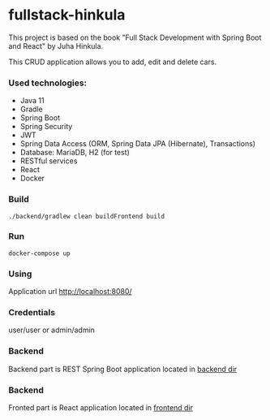 # fullstack-hinkula

This project is based on the book "Full Stack Development with Spring Boot and React" by Juha Hinkula.

This CRUD application allows you to add, edit and delete cars.

### Used technologies:
- Java 11
- Gradle
- Spring Boot
- Spring Security
- JWT
- Spring Data Access (ORM, Spring Data JPA (Hibernate), Transactions)
- Database: MariaDB, H2 (for test)
- RESTful services
- React
- Docker

### Build 
```
./backend/gradlew clean buildFrontend build
```

### Run
```
docker-compose up
```

### Using
Application url [http://localhost:8080/](http://localhost:8080/)

### Credentials
user/user or admin/admin

### Backend
Backend part is REST Spring Boot application located in [backend dir](backend/README.md)

### Backend
Fronted part is React application located in [frontend dir](frontend/README.md)